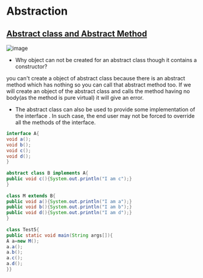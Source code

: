 # Abstraction

## [Abstract class and Abstract Method](https://github.com/m-mishra2001/OOps_Notes/blob/main/Pillars_of_OOPs/Important%20Keywords/KeyWords_this_super_etc.md)

![image](https://user-images.githubusercontent.com/60498472/189526958-a518d5b7-69ca-42b0-a8b3-e3b8128e578f.png)



- Why object can not be created for an abstract class though it contains a constructor?

you can't create a object of abstract class because there is an abstract method which has nothing so you can call that abstract method too.
If we will create an object of the abstract class and calls the method having no body(as the method is pure virtual) it will give an error.

- The abstract class can also be used to provide some implementation of the interface
. In such case, the end user may not be forced to override all the methods of the interface.

```java
interface A{  
void a();  
void b();  
void c();  
void d();  
}  
  
abstract class B implements A{  
public void c(){System.out.println("I am c");}  
}  
  
class M extends B{  
public void a(){System.out.println("I am a");}  
public void b(){System.out.println("I am b");}  
public void d(){System.out.println("I am d");}  
}  
  
class Test5{  
public static void main(String args[]){  
A a=new M();  
a.a();  
a.b();  
a.c();  
a.d();  
}}  
```
